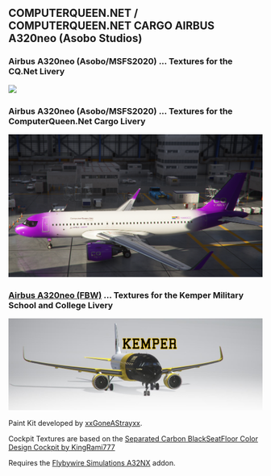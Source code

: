 ## COMPUTERQUEEN.NET / COMPUTERQUEEN.NET CARGO AIRBUS A320neo (Asobo Studios)

### Airbus A320neo (Asobo/MSFS2020) ... Textures for the CQ.Net Livery
<img src="https://github.com/dizzyqueen/CQNet_fsx_plane_paints/blob/master/MSFS2020/CQ_A20N/N320CQ.PNG" >

### Airbus A320neo (Asobo/MSFS2020) ... Textures for the ComputerQueen.Net Cargo Livery
<img src="https://github.com/dizzyqueen/CQNet_fsx_plane_paints/blob/master/MSFS2020/CQ_A20N/N320CC.png" >

### <a href="https://github.com/dizzyqueen/CQNet_fsx_plane_paints/blob/master/KMS_A32NX.zip">Airbus A320neo (FBW)</a> ... Textures for the Kemper Military School and College Livery
<img src="https://github.com/dizzyqueen/CQNet_fsx_plane_paints/blob/master/MSFS2020/CQ_A20N/n1844k.jpg" >

Paint Kit developed by <a href="https://flightsim.to/file/3707/a320-neo-8k-paint-kit-psd-format">xxGoneAStrayxx</a>.

Cockpit Textures are based on the <a href="https://flightsim.to/file/7872/carbon-design-cockpit-fixed">Separated Carbon BlackSeatFloor Color Design Cockpit 
by KingRami777</a>

Requires the <a href="https://flybywiresim.com/">Flybywire Simulations A32NX</a> addon.
